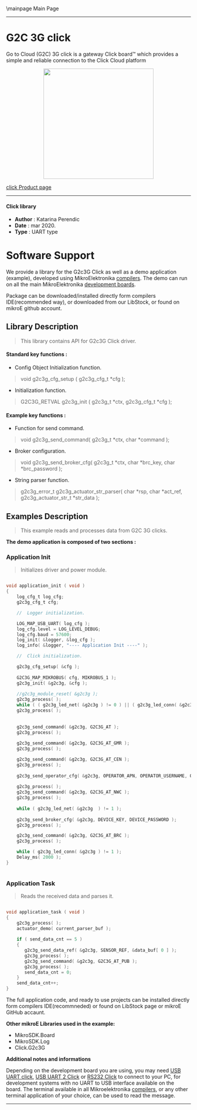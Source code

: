 \mainpage Main Page
 
---
# G2C 3G click

Go to Cloud (G2C) 3G click is a gateway Click board™ which provides a simple and reliable connection to the Click Cloud platform

<p align="center">
  <img src="https://download.mikroe.com/images/click_for_ide/g2c3g_click.png" height=300px>
</p>

[click Product page](<https://www.mikroe.com/go-to-cloud-g2c-3g-click>)

---


#### Click library 

- **Author**        : Katarina Perendic
- **Date**          : mar 2020.
- **Type**          : UART type


# Software Support

We provide a library for the G2c3G Click 
as well as a demo application (example), developed using MikroElektronika 
[compilers](https://shop.mikroe.com/compilers). 
The demo can run on all the main MikroElektronika [development boards](https://shop.mikroe.com/development-boards).

Package can be downloaded/installed directly form compilers IDE(recommended way), or downloaded from our LibStock, or found on mikroE github account. 

## Library Description

> This library contains API for G2c3G Click driver.

#### Standard key functions :

- Config Object Initialization function.
> void g2c3g_cfg_setup ( g2c3g_cfg_t *cfg ); 
 
- Initialization function.
> G2C3G_RETVAL g2c3g_init ( g2c3g_t *ctx, g2c3g_cfg_t *cfg );

#### Example key functions :

- Function for send command.
> void g2c3g_send_command( g2c3g_t *ctx, char *command );
 
- Broker configuration.
> void g2c3g_send_broker_cfg( g2c3g_t *ctx, char *brc_key, char *brc_password );

- String parser function.
> g2c3g_error_t g2c3g_actuator_str_parser( char *rsp, char *act_ref, g2c3g_actuator_str_t *str_data );

## Examples Description

> This example reads and processes data from G2C 3G clicks.

**The demo application is composed of two sections :**

### Application Init 

> Initializes driver and power module.

```c

void application_init ( void )
{
    log_cfg_t log_cfg;
    g2c3g_cfg_t cfg;

    //  Logger initialization.

    LOG_MAP_USB_UART( log_cfg );
    log_cfg.level = LOG_LEVEL_DEBUG;
    log_cfg.baud = 57600;
    log_init( &logger, &log_cfg );
    log_info( &logger, "---- Application Init ----" );

    //  Click initialization.

    g2c3g_cfg_setup( &cfg );
    
    G2C3G_MAP_MIKROBUS( cfg, MIKROBUS_1 );
    g2c3g_init( &g2c3g, &cfg );
    
    //g2c3g_module_reset( &g2c3g );
    g2c3g_process( );
    while ( ( g2c3g_led_net( &g2c3g ) != 0 ) || ( g2c3g_led_conn( &g2c3g ) != 0 ) );
    g2c3g_process( );
    
    
    g2c3g_send_command( &g2c3g, G2C3G_AT );
    g2c3g_process( );
    
    g2c3g_send_command( &g2c3g, G2C3G_AT_GMR );
    g2c3g_process( );

    g2c3g_send_command( &g2c3g, G2C3G_AT_CEN );
    g2c3g_process( );
    
    g2c3g_send_operator_cfg( &g2c3g, OPERATOR_APN, OPERATOR_USERNAME, OPERATOR_PASSWORD );
    
    g2c3g_process( );
    g2c3g_send_command( &g2c3g, G2C3G_AT_NWC );
    g2c3g_process( );
    
    while ( g2c3g_led_net( &g2c3g  ) != 1 );
    
    g2c3g_send_broker_cfg( &g2c3g, DEVICE_KEY, DEVICE_PASSWORD );
    g2c3g_process( );

    g2c3g_send_command( &g2c3g, G2C3G_AT_BRC );
    g2c3g_process( );

    while ( g2c3g_led_conn( &g2c3g ) != 1 );
    Delay_ms( 2000 );
}
  
```

### Application Task

> Reads the received data and parses it.

```c

void application_task ( void )
{
    g2c3g_process( );
    actuator_demo( current_parser_buf );
    
    if ( send_data_cnt == 5 )
    {
       g2c3g_send_data_ref( &g2c3g, SENSOR_REF, &data_buf[ 0 ] );
       g2c3g_process( );
       g2c3g_send_command( &g2c3g, G2C3G_AT_PUB );
       g2c3g_process( );
       send_data_cnt = 0;
    }
    send_data_cnt++;
} 

```


The full application code, and ready to use projects can be  installed directly form compilers IDE(recommneded) or found on LibStock page or mikroE GitHub accaunt.

**Other mikroE Libraries used in the example:** 

- MikroSDK.Board
- MikroSDK.Log
- Click.G2c3G

**Additional notes and informations**

Depending on the development board you are using, you may need 
[USB UART click](https://shop.mikroe.com/usb-uart-click), 
[USB UART 2 Click](https://shop.mikroe.com/usb-uart-2-click) or 
[RS232 Click](https://shop.mikroe.com/rs232-click) to connect to your PC, for 
development systems with no UART to USB interface available on the board. The 
terminal available in all Mikroelektronika 
[compilers](https://shop.mikroe.com/compilers), or any other terminal application 
of your choice, can be used to read the message.



---
